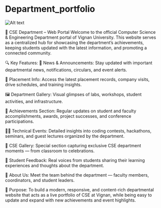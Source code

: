 # Department_portfolio
![Alt text](images/Scanner.jpg) 

🧾 CSE Department – Web Portal
Welcome to the official Computer Science & Engineering Department portal of Vignan University.
This website serves as a centralized hub for showcasing the department’s achievements, keeping students updated with the latest information, and promoting a connected community.

🔍 Key Features:
📢 News & Announcements:
Stay updated with important departmental news, notifications, circulars, and event alerts.

🎯 Placement Info:
Access the latest placement records, company visits, drive schedules, and training insights.

🖼️ Department Gallery:
Visual glimpses of labs, workshops, student activities, and infrastructure.

🌟 Achievements Section:
Regular updates on student and faculty accomplishments, awards, project successes, and conference participations.

👨‍💻 Technical Events:
Detailed insights into coding contests, hackathons, seminars, and guest lectures organized by the department.

🎥 CSE Gallery:
Special section capturing exclusive CSE department moments — from classroom to celebrations.

💬 Student Feedback:
Real voices from students sharing their learning experiences and thoughts about the department.

👥 About Us:
Meet the team behind the department — faculty members, coordinators, and student leaders.

🚀 Purpose:
To build a modern, responsive, and content-rich departmental website that acts as a live portfolio of CSE at Vignan, while being easy to update and expand with new achievements and event highlights.
